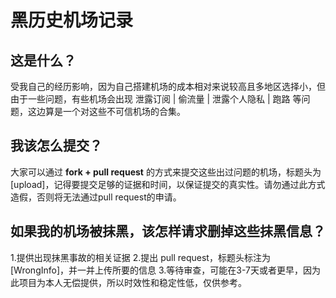 # 黑历史机场记录

## 这是什么？
受我自己的经历影响，因为自己搭建机场的成本相对来说较高且多地区选择小，但由于一些问题，有些机场会出现 泄露订阅 | 偷流量 | 泄露个人隐私 | 跑路 等问题，这边算是一个对这些不可信机场的合集。

## 我该怎么提交？
大家可以通过 **fork + pull request** 的方式来提交这些出过问题的机场，标题头为[upload]，记得要提交足够的证据和时间，以保证提交的真实性。请勿通过此方式造假，否则将无法通过pull request的申请。

## 如果我的机场被抹黑，该怎样请求删掉这些抹黑信息？

1.提供出现抹黑事故的相关证据
2.提出 pull request，标题头标注为[WrongInfo]，并一并上传所要的信息
3.等待审查，可能在3-7天或者更早，因为此项目为本人无偿提供，所以时效性和稳定性低，仅供参考。

